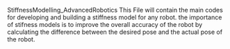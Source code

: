 StiffnessModelling_AdvancedRobotics
This File will contain the main codes for developing and building a stiffness model for any robot.
the importance of stifness models is to improve the overall accuracy of the robot by calculating the difference between the desired pose and the actual pose of the robot.
